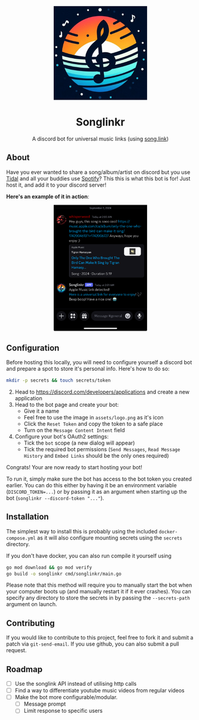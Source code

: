 <div align="center">
<img src="assets/logo.jpg" alt="Songlinkr logo" width=250px><br>
<h1>Songlinkr</h1>

A discord bot for universal music links (using [song.link][1])

</div>

## About

Have you ever wanted to share a song/album/artist on discord but you use
[Tidal][2] and all your buddies use [Spotify][3]? This this is what this bot
is for! Just host it, and add it to your discord server!

**Here's an example of it in action**:

<div align="center">
<img src="assets/demo.jpg" width=250px>
</div>

## Configuration

Before hosting this locally, you will need to configure yourself a discord bot
and prepare a spot to store it's personal info. Here's how to do so:

```sh
mkdir -p secrets && touch secrets/token
```
2. Head to https://discord.com/developers/applications and create a new
   application
3. Head to the bot page and create your bot:
   - Give it a name
   - Feel free to use the image in `assets/logo.png` as it's icon
   - Click the `Reset Token` and copy the token to a safe place
   - Turn on the `Message Content Intent` field
4. Configure your bot's OAuth2 settings:
   - Tick the `bot` scope (a new dialog will appear)
   - Tick the required bot permissions (`Send Messages`, `Read Message History` and
     `Embed Links` should be the only ones required)

Congrats! Your are now ready to start hosting your bot!

To run it, simply make sure the bot has access to the bot token you created earlier.
You can do this either by having it be an environment variable (`DISCORD_TOKEN=...`)
or by passing it as an argument when starting up the bot
(`songlinkr --discord-token "..."`).

## Installation

The simplest way to install this is probably using the included
`docker-compose.yml` as it will also configure mounting secrets
using the `secrets` directory.

If you don't have docker, you can also run compile it yourself using
```sh
go mod download && go mod verify
go build -o songlinkr cmd/songlinkr/main.go
```

Please note that this method will require you to manually start the bot
when your computer boots up (and manually restart it if it ever crashes).
You can specify any directory to store the secrets in by passing the
`--secrets-path` argument on launch.

## Contributing

If you would like to contribute to this project, feel free to fork it and
submit a patch via `git-send-email`. If you use github, you can also submit a pull
request.

## Roadmap

- [ ] Use the songlink API instead of utilising http calls
- [ ] Find a way to differentiate youtube music videos from regular videos
- [ ] Make the bot more configurable/modular.
  - [ ] Message prompt
  - [ ] Limit response to specific users

[1]:https://song.link
[2]:https://tidal.com
[3]:https://spotify.com
[4]:https://go.dev
